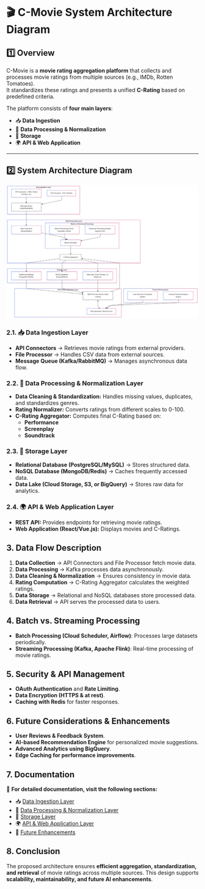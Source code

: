 # 🎬 C-Movie System Architecture Diagram  

## 1️⃣ Overview  
C-Movie is a **movie rating aggregation platform** that collects and processes movie ratings from multiple sources (e.g., IMDb, Rotten Tomatoes).  
It standardizes these ratings and presents a unified **C-Rating** based on predefined criteria.  

The platform consists of **four main layers**:  
- 📥 **Data Ingestion**  
- 🔄 **Data Processing & Normalization**  
- 💾 **Storage**  
- 🌍 **API & Web Application**  

---

## 2️⃣ System Architecture Diagram  
![C-Movie Architecture](c-movie-architecture-diagram.png)

### 2.1. 📥 Data Ingestion Layer
- **API Connectors** → Retrieves movie ratings from external providers.
- **File Processor** → Handles CSV data from external sources.
- **Message Queue (Kafka/RabbitMQ)** → Manages asynchronous data flow.

### 2.2. 🔄 Data Processing & Normalization Layer
- **Data Cleaning & Standardization:** Handles missing values, duplicates, and standardizes genres.
- **Rating Normalizer:** Converts ratings from different scales to 0-100.
- **C-Rating Aggregator:** Computes final C-Rating based on:
  - **Performance**
  - **Screenplay**
  - **Soundtrack**

### 2.3. 💾 Storage Layer
- **Relational Database (PostgreSQL/MySQL)** → Stores structured data.
- **NoSQL Database (MongoDB/Redis)** → Caches frequently accessed data.
- **Data Lake (Cloud Storage, S3, or BigQuery)** → Stores raw data for analytics.

### 2.4. 🌍 API & Web Application Layer
- **REST API:** Provides endpoints for retrieving movie ratings.
- **Web Application (React/Vue.js):** Displays movies and C-Ratings.
  
## 3. Data Flow Description
1. **Data Collection** → API Connectors and File Processor fetch movie data.
2. **Data Processing** → Kafka processes data asynchronously.
3. **Data Cleaning & Normalization** → Ensures consistency in movie data.
4. **Rating Computation** → C-Rating Aggregator calculates the weighted ratings.
5. **Data Storage** → Relational and NoSQL databases store processed data.
6. **Data Retrieval** → API serves the processed data to users.

## 4. Batch vs. Streaming Processing
- **Batch Processing (Cloud Scheduler, Airflow)**: Processes large datasets periodically.
- **Streaming Processing (Kafka, Apache Flink)**: Real-time processing of movie ratings.

## 5. Security & API Management
- **OAuth Authentication** and **Rate Limiting**.
- **Data Encryption (HTTPS & at rest)**.
- **Caching with Redis** for faster responses.

## 6. Future Considerations & Enhancements
- **User Reviews & Feedback System**.
- **AI-based Recommendation Engine** for personalized movie suggestions.
- **Advanced Analytics using BigQuery**.
- **Edge Caching for performance improvements**.

## 7. Documentation  
📌 **For detailed documentation, visit the following sections:**  

- 📥 [Data Ingestion Layer](docs/01-data-ingestion.md)  
- 🔄 [Data Processing & Normalization Layer](docs/02-data-processing.md)  
- 💾 [Storage Layer](docs/03-storage.md)  
- 🌍 [API & Web Application Layer](docs/04-api-web-application.md)  
- 🚀 [Future Enhancements](docs/future-enhancements.md)  

## 8. Conclusion
The proposed architecture ensures **efficient aggregation, standardization, and retrieval** of movie ratings across multiple sources. This design supports **scalability, maintainability, and future AI enhancements**.
